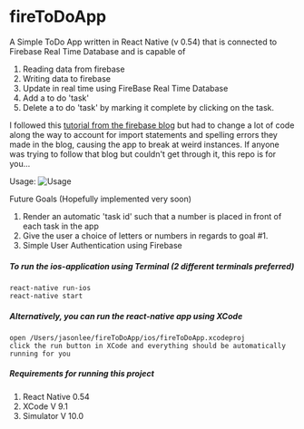 # fireToDoApp

A Simple ToDo App written in React Native (v 0.54) that is connected to Firebase Real Time Database and is capable of 

1. Reading data from firebase
2. Writing data to firebase
3. Update in real time using FireBase Real Time Database
4. Add a to do 'task'
5. Delete a to do 'task' by marking it complete by clicking on the task.

I followed this [tutorial from the firebase blog](https://firebase.googleblog.com/2016/01/the-beginners-guide-to-react-native-and_84.html) but had to change a lot of code along the way
to account for import statements and spelling errors they made in the blog, causing the app to break at weird instances. If anyone was trying to follow that blog
but couldn't get through it, this repo is for you...

Usage: 
![Usage](fireToDoApp/usage.gif?raw=true "Title")


Future Goals (Hopefully implemented very soon)

1. Render an automatic 'task id' such that a number is placed in front of each task in the app
2. Give the user a choice of letters or numbers in regards to goal #1.
3. Simple User Authentication using Firebase

##### To run the ios-application using Terminal (2 different terminals preferred)
```
react-native run-ios 
react-native start 
```
##### Alternatively, you can run the react-native app using XCode
```
open /Users/jasonlee/fireToDoApp/ios/fireToDoApp.xcodeproj
click the run button in XCode and everything should be automatically running for you
```

##### Requirements for running this project
1. React Native 0.54
2. XCode V 9.1 
3. Simulator V 10.0
